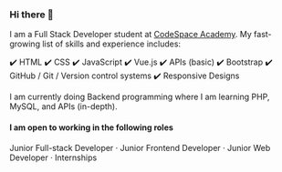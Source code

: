 ### Hi there 👋

I am a Full Stack Developer student at [CodeSpace Academy](https://www.codespace.co.za/). My fast-growing list of skills and experience includes:

:heavy_check_mark:	HTML
:heavy_check_mark:	CSS
:heavy_check_mark:	JavaScript
:heavy_check_mark:	Vue.js
:heavy_check_mark:	APIs (basic)
:heavy_check_mark:	Bootstrap
:heavy_check_mark:	GitHub / Git / Version control systems
:heavy_check_mark:	Responsive Designs

I am currently doing Backend programming where I am learning PHP, MySQL, and APIs (in-depth).

#### **I am open to working in the following roles**

Junior Full-stack Developer · Junior Frontend Developer · Junior Web Developer · Internships


<!--
**WesleyErasmus/WesleyErasmus** is a ✨ _special_ ✨ repository because its `README.md` (this file) appears on your GitHub profile.

Here are some ideas to get you started:

- 🔭 I’m currently working on ...
- 🌱 I’m currently learning ...
- 👯 I’m looking to collaborate on ...
- 🤔 I’m looking for help with ...
- 💬 Ask me about ...
- 📫 How to reach me: ...
- 😄 Pronouns: ...
- ⚡ Fun fact: ...
-->

